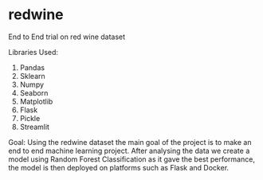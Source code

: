 # redwine
End to End trial on red wine dataset

Libraries Used:
1. Pandas
2. Sklearn
3. Numpy 
4. Seaborn
5. Matplotlib
6. Flask
7. Pickle
8. Streamlit

Goal:
Using the redwine dataset the main goal of the project is to make an end to end machine learning project.
After analysing the data we create a model using Random Forest Classification as it gave the best performance, the model is then deployed on platforms such as Flask and Docker.
